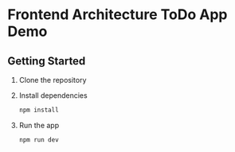 # Frontend Architecture ToDo App Demo

## Getting Started

1. Clone the repository

2. Install dependencies 
   ```bash
   npm install
   ```
3. Run the app
   ```bash
   npm run dev
   ```

